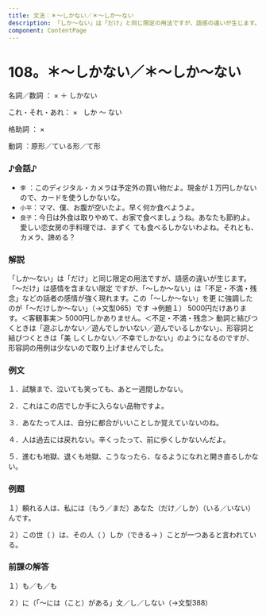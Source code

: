 ```yaml
---
title: 文法：＊～しかない／＊～しか～ない
description: 「しか～ない」は「だけ」と同じ限定の用法ですが、語感の違いが生じます。「～だけ」は感情を含まない限定 ですが、「～しか～ない」は「不足・不満・残念」などの話者の感情が強く現れます。この「～しか～ない」を更 に強調したのが「～だけしか～ない」（→文型065）です →例題１）
component: ContentPage
---
```



# 108。＊～しかない／＊～しか～ない
名詞／数詞 ： × ＋ しかない

これ・それ・あれ： ×   しか ～ ない

格助詞 ： ×      

動詞 ：原形／ている形／て形      

### ♪会話♪
- `李` ：このディジタル・カメラは予定外の買い物だよ。現金が１万円しかないので、カードを使うしかないな。
- `小平`：ママ、僕、お腹が空いたよ。早く何か食べようよ。
- `良子`：今日は外食は取りやめて、お家で食べましょうね。あなたも節約よ。愛しい恋女房の手料理では、まずく ても食べるしかないわよね。それとも、カメラ、諦める？
### 解説
「しか～ない」は「だけ」と同じ限定の用法ですが、語感の違いが生じます。「～だけ」は感情を含まない限定 ですが、「～しか～ない」は「不足・不満・残念」などの話者の感情が強く現れます。この「～しか～ない」を更 に強調したのが「～だけしか～ない」（→文型065）です →例題１）
5000円だけあります。＜客観事実＞
5000円しかありません。＜不足・不満・残念＞ 動詞と結びつくときは「遊ぶしかない／遊んでしかいない／遊んでいるしかない」、形容詞と結びつくときは「美
しくしかない／不幸でしかない」のようになるのですが、形容詞の用例は少ないので取り上げませんでした。
### 例文
１．試験まで、泣いても笑っても、あと一週間しかない。

２．これはこの店でしか手に入らない品物ですよ。

３．あなたって人は、自分に都合がいいことしか覚えていないのね。

４．人は過去には戻れない。辛くったって、前に歩くしかないんだよ。

５．進むも地獄、退くも地獄、こうなったら、なるようになれと開き直るしかない。
### 例題
１）頼れる人は、私には（もう／まだ）あなた（だけ／しか）（いる／いない）んです。

２）この世（ ）は、その人（ ）しか（できる→ ）ことが一つあると言われている。
### 前課の解答
１）も／も／も

２）に（「～には（こと）がある」文／し／しない（→文型388）
